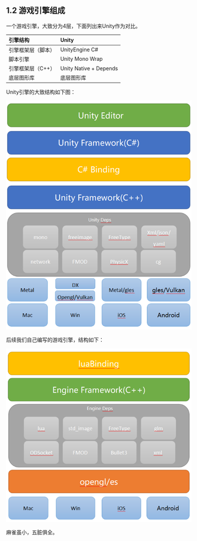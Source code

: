 ﻿## 1.2 游戏引擎组成

一个游戏引擎，大致分为4层，下面列出来Unity作为对比。

| 引擎结构 | Unity         |
| :------------------ | :---------------------- |
| 引擎框架层（脚本） | UnityEngine C#         |
| 脚本引擎           | Unity Mono Wrap        |
| 引擎框架层（C++）  | Unity Native + Depends |
| 底层图形库         | 底层图形库             |


Unity引擎的大致结构如下图：

![unity framework](../../imgs/1/1.2/unity_framework.png)

后续我们自己编写的游戏引擎，结构如下：

![our engine framework](../../imgs/1/1.2/selfengineframework.png)

麻雀虽小，五脏俱全。